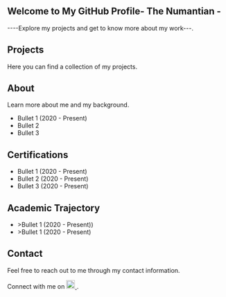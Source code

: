 <!DOCTYPE html>
<html lang="en">
    </header>
    <section class="showcase">
        <div class="container">
            <h1>Welcome to My GitHub Profile- The Numantian - </h1>
            <p>----Explore my projects and get to know more about my work---.</p>
        </div>
    </section>
    <section class="content">
        <div class="container">
            <h2 id="--projects--">Projects</h2>
            <p>Here you can find a collection of my projects.</p>
            <h2 id="about">About</h2>
            <p>Learn more about me and my background.</p>
            <ul>
                <li>Bullet 1 (2020 - Present)</li>
                <li>Bullet 2</li>
                <li>Bullet 3</li>
            </ul>
            <h2 id="certifications">Certifications</h2>
            <ul>
                <li>Bullet 1 (2020 - Present)</li>
                <li>Bullet 2 (2020 - Present)</li>
                <li>Bullet 3 (2020 - Present)</li>
            </ul>
            <h2 id="academic">Academic Trajectory</h2>
            <ul>
                <li>>Bullet 1 (2020 - Present))</li>
                <li>>Bullet 1 (2020 - Present)</li>
            </ul>
            <h2 id="contact">Contact</h2>
            <p>Feel free to reach out to me through my contact information.</p>
            <p>Connect with me on 
                <a href="https://www.linkedin.com/in/marianosancheznavalpotro/" target="_blank">
                    <img src="https://image.flaticon.com/icons/png/512/174/174857.png" alt="LinkedIn" style="width:20px;height:20px;">
                </a>.
            </p>
        </div>
    </section>
</body>
</html>
